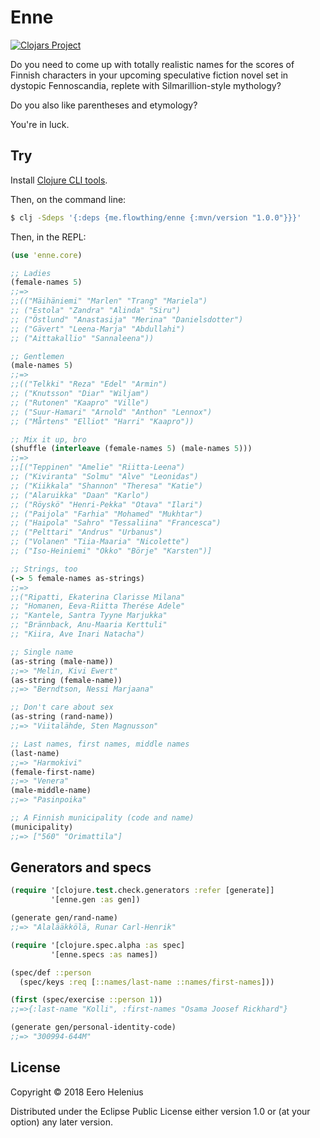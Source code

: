 Enne
====

[![Clojars Project](https://img.shields.io/clojars/v/me.flowthing/enne.svg)](https://clojars.org/me.flowthing/enne)

Do you need to come up with totally realistic names for the scores of Finnish
characters in your upcoming speculative fiction novel set in dystopic
Fennoscandia, replete with Silmarillion-style mythology?

Do you also like parentheses and etymology?

You're in luck.

## Try

Install [Clojure CLI tools](https://clojure.org/guides/getting_started#_clojure_installer_and_cli_tools).

Then, on the command line:

```bash
$ clj -Sdeps '{:deps {me.flowthing/enne {:mvn/version "1.0.0"}}}'
```

Then, in the REPL:

```clojure
(use 'enne.core)

;; Ladies
(female-names 5)
;;=>
;;(("Mäihäniemi" "Marlen" "Trang" "Mariela")
;; ("Estola" "Zandra" "Alinda" "Siru")
;; ("Östlund" "Anastasija" "Merina" "Danielsdotter")
;; ("Gävert" "Leena-Marja" "Abdullahi")
;; ("Aittakallio" "Sannaleena"))

;; Gentlemen
(male-names 5)
;;=>
;;(("Telkki" "Reza" "Edel" "Armin")
;; ("Knutsson" "Diar" "Wiljam")
;; ("Rutonen" "Kaapro" "Ville")
;; ("Suur-Hamari" "Arnold" "Anthon" "Lennox")
;; ("Mårtens" "Elliot" "Harri" "Kaapro"))

;; Mix it up, bro
(shuffle (interleave (female-names 5) (male-names 5)))
;;=>
;;[("Teppinen" "Amelie" "Riitta-Leena")
;; ("Kiviranta" "Solmu" "Alve" "Leonidas")
;; ("Kiikkala" "Shannon" "Theresa" "Katie")
;; ("Alaruikka" "Daan" "Karlo")
;; ("Röyskö" "Henri-Pekka" "Otava" "Ilari")
;; ("Paijola" "Farhia" "Mohamed" "Mukhtar")
;; ("Haipola" "Sahro" "Tessaliina" "Francesca")
;; ("Pelttari" "Andrus" "Urbanus")
;; ("Volanen" "Tiia-Maaria" "Nicolette")
;; ("Iso-Heiniemi" "Okko" "Börje" "Karsten")]

;; Strings, too
(-> 5 female-names as-strings)
;;=>
;;("Ripatti, Ekaterina Clarisse Milana"
;; "Homanen, Eeva-Riitta Therése Adele"
;; "Kantele, Santra Tyyne Marjukka"
;; "Brännback, Anu-Maaria Kerttuli"
;; "Kiira, Ave Inari Natacha")

;; Single name
(as-string (male-name))
;;=> "Melin, Kivi Ewert"
(as-string (female-name))
;;=> "Berndtson, Nessi Marjaana"

;; Don't care about sex
(as-string (rand-name))
;;=> "Viitalähde, Sten Magnusson"

;; Last names, first names, middle names
(last-name)
;;=> "Harmokivi"
(female-first-name)
;;=> "Venera"
(male-middle-name)
;;=> "Pasinpoika"

;; A Finnish municipality (code and name)
(municipality)
;;=> ["560" "Orimattila"]
```

## Generators and specs

```clojure
(require '[clojure.test.check.generators :refer [generate]]
         '[enne.gen :as gen])

(generate gen/rand-name)
;;=> "Alalääkkölä, Runar Carl-Henrik"

(require '[clojure.spec.alpha :as spec]
         '[enne.specs :as names])

(spec/def ::person
  (spec/keys :req [::names/last-name ::names/first-names]))

(first (spec/exercise ::person 1))
;;=>{:last-name "Kolli", :first-names "Osama Joosef Rickhard"}

(generate gen/personal-identity-code)
;;=> "300994-644M"
```

## License

Copyright © 2018 Eero Helenius

Distributed under the Eclipse Public License either version 1.0 or (at your option) any later version.
